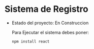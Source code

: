 <h1>Sistema de Registro</h1>

- Estado del proyecto: En Construccion
  
  Para Ejecutar el sistema debes poner:

  ```npm install react```
